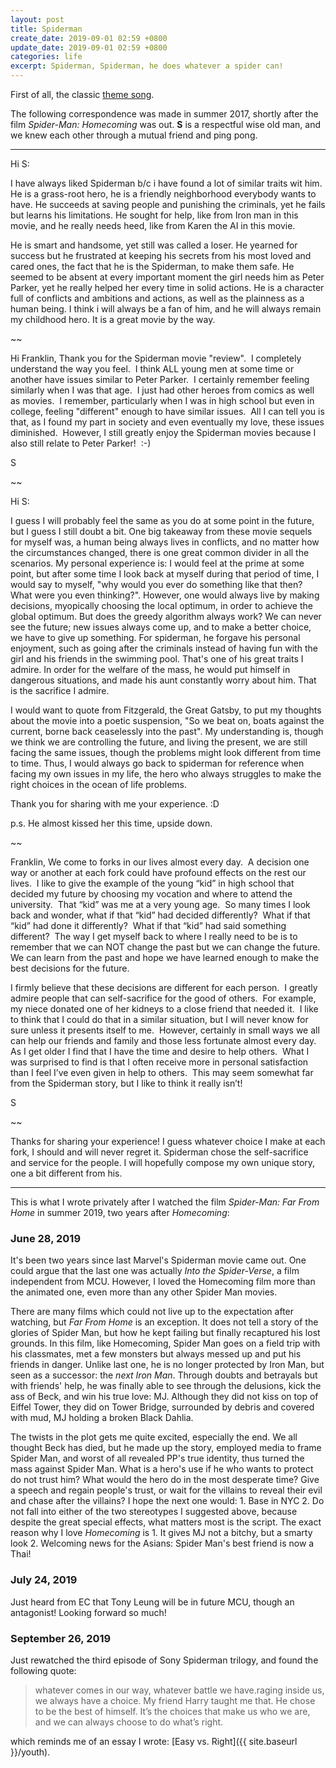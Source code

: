```yaml
---
layout: post
title: Spiderman
create_date: 2019-09-01 02:59 +0800
update_date: 2019-09-01 02:59 +0800
categories: life
excerpt: Spiderman, Spiderman, he does whatever a spider can!
---
```


First of all, the classic [theme song](https://youtu.be/ua3baljt7bg).

The following correspondence was made in summer 2017, shortly after the film *Spider-Man: Homecoming* was out. **S** is a respectful wise old man, and we knew each other through a mutual friend and ping pong.

---

Hi S:

I have always liked Spiderman b/c i have found a lot of similar traits wit him. He is a grass-root hero, he is a friendly neighborhood everybody wants to have. He succeeds at saving people and punishing the criminals, yet he fails but learns his limitations. He sought for help, like from Iron man in this movie, and he really needs heed, like from Karen the AI in this movie.

He is smart and handsome, yet still was called a loser. He yearned for success but he frustrated at keeping his secrets from his most loved and cared ones, the fact that he is the Spiderman, to make them safe. He seemed to be absent at every important moment the girl needs him as Peter Parker, yet he really helped her every time in solid actions. He is a character full of conflicts and ambitions and actions, as well as the plainness as a human being. I think i will always be a fan of him, and he will always remain my childhood hero. It is a great movie by the way.

~~

Hi Franklin,
Thank you for the Spiderman movie "review".  I completely understand the way you feel.  I think ALL young men at some time or another have issues similar to Peter Parker.  I certainly remember feeling similarly when I was that age.  I just had other heroes from comics as well as movies.  I remember, particularly when I was in high school but even in college, feeling "different" enough to have similar issues.  All I can tell you is that, as I found my part in society and even eventually my love, these issues diminished.  However, I still greatly enjoy the Spiderman movies because I
also still relate to Peter Parker!  :-)

S

~~

Hi S:

I guess I will probably feel the same as you do at some point in the future, but I guess I still doubt a bit. One big takeaway from these movie sequels for myself was, a human being always lives in conflicts, and no matter how the circumstances changed, there is one great common divider in all the scenarios. My personal experience is: I would feel at the prime at some point, but after some time I look back at myself during that period of time, I would say to myself, "why would you ever do something like that then? What were you even thinking?". However, one would always live by making decisions, myopically choosing the local optimum, in order to achieve the global optimum. But does the greedy algorithm always work? We can never see the future; new issues always come up, and to make a better choice, we have to give up something. For spiderman, he forgave his personal enjoyment, such as going after the criminals instead of having fun with the girl and his friends in the swimming pool. That's one of his great traits I admire. In order for the welfare of the mass, he would put himself in dangerous situations, and made his aunt constantly worry about him. That is the sacrifice I admire.

I would want to quote from Fitzgerald, the Great Gatsby, to put my thoughts about the movie into a poetic suspension, "So we beat on, boats against the current, borne back ceaselessly into the past". My understanding is, though we think we are controlling the future, and living the present, we are still facing the same issues, though the problems might look different from time to time. Thus, I would always go back to spiderman for reference when facing my own issues in my life, the hero who always struggles to make the right choices in the ocean of life problems.

Thank you for sharing with me your experience. :D

p.s. He almost kissed her this time, upside down.

~~

Franklin,
We come to forks in our lives almost every day.  A decision one way or another at each fork could have profound effects on the rest our lives.  I like to give the example of the young “kid” in high school that decided my future by choosing my vocation and where to attend the university.  That “kid” was me at a very young age.  So many times I look back and wonder, what if that “kid” had decided differently?  What if that “kid” had done it differently?  What if that “kid” had said something different?  The way I get myself back to where I really need to be is to remember that we can NOT change the past but we can change the future.  We can learn from the past and hope we have learned enough to make the best decisions for the future.

I firmly believe that these decisions are different for each person.  I greatly admire people that can self-sacrifice for the good of others.  For example, my niece donated one of her kidneys to a close friend that needed it.  I like to think that I could do that in a similar situation, but I will never know for sure unless it presents itself to me.  However, certainly in small ways we all can help our friends and family and those less fortunate almost every day.  As I get older I find that I have the time and desire to help others.  What I was surprised to find is that I often receive more in personal satisfaction than I feel I’ve even given in help to others.  This may seem somewhat far from the Spiderman story, but I like to think it really isn’t!

S

~~

Thanks for sharing your experience! I guess whatever choice I make at each fork, I should and will never regret it. Spiderman chose the self-sacrifice and service for the people. I will hopefully compose my own unique story, one a bit different from his.

---

This is what I wrote privately after I watched the film *Spider-Man: Far From Home* in summer 2019, two years after *Homecoming*:

### June 28, 2019

It's been two years since last Marvel's Spiderman movie came out. One could argue that the last one was actually *Into the Spider-Verse*, a film independent from MCU. However, I loved the Homecoming film more than the animated one, even more than any other Spider Man movies.

There are many films which could not live up to the expectation after watching, but *Far From Home* is an exception. It does not tell a story of the glories of Spider Man, but how he kept failing but finally recaptured his lost grounds. In this film, like Homecoming, Spider Man goes on a field trip with his classmates, met a few monsters but always messed up and put his friends in danger. Unlike last one, he is no longer protected by Iron Man, but seen as a successor: the *next Iron Man*. Through doubts and betrayals but with friends' help, he was finally able to see through the delusions, kick the ass of Beck, and win his true love: MJ. Although they did not kiss on top of Eiffel Tower, they did on Tower Bridge, surrounded by debris and covered with mud, MJ holding a broken Black Dahlia.

The twists in the plot gets me quite excited, especially the end. We all thought Beck has died, but he made up the story, employed media to frame Spider Man, and worst of all revealed PP's true identity, thus turned the mass against Spider Man. What is a hero's use if he who wants to protect do not trust him? What would the hero do in the most desperate time? Give a speech and regain people's trust, or wait for the villains to reveal their evil and chase after the villains? I hope the next one would: 1. Base in NYC 2. Do not fall into either of the two stereotypes I suggested above, because despite the great special effects, what matters most is the script. The exact reason why I love *Homecoming* is 1. It gives MJ not a bitchy, but a smarty look 2. Welcoming news for the Asians: Spider Man's best friend is now a Thai!

### July 24, 2019

Just heard from EC that Tony Leung will be in future MCU, though an antagonist! Looking forward so much!

### September 26, 2019

Just rewatched the third episode of Sony Spiderman trilogy, and found the following quote:

> whatever comes in our way, whatever battle we have.raging inside us, we always have a choice. My friend Harry taught me that. He chose to be the best of himself. It’s the choices that make us who we are, and we can always choose to do what’s right.

which reminds me of an essay I wrote: [Easy vs. Right]({{ site.baseurl }}/youth).
